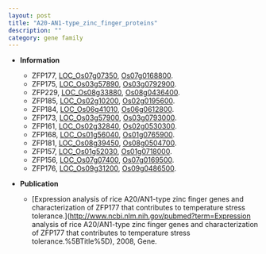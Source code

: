 ```yaml
---
layout: post
title: "A20-AN1-type_zinc_finger_proteins"
description: ""
category: gene family
---
```


* **Information**  
    + ZFP177, [LOC_Os07g07350](http://rice.uga.edu/cgi-bin/ORF_infopage.cgi?orf=LOC_Os07g07350), [Os07g0168800](http://rapdb.dna.affrc.go.jp/viewer/gbrowse_details/irgsp1?name=Os07g0168800).
    + ZFP175, [LOC_Os03g57890](http://rice.uga.edu/cgi-bin/ORF_infopage.cgi?orf=LOC_Os03g57890), [Os03g0792900](http://rapdb.dna.affrc.go.jp/viewer/gbrowse_details/irgsp1?name=Os03g0792900).
    + ZFP229, [LOC_Os08g33880](http://rice.uga.edu/cgi-bin/ORF_infopage.cgi?orf=LOC_Os08g33880), [Os08g0436400](http://rapdb.dna.affrc.go.jp/viewer/gbrowse_details/irgsp1?name=Os08g0436400).
    + ZFP185, [LOC_Os02g10200](http://rice.uga.edu/cgi-bin/ORF_infopage.cgi?orf=LOC_Os02g10200), [Os02g0195600](http://rapdb.dna.affrc.go.jp/viewer/gbrowse_details/irgsp1?name=Os02g0195600).
    + ZFP184, [LOC_Os06g41010](http://rice.uga.edu/cgi-bin/ORF_infopage.cgi?orf=LOC_Os06g41010), [Os06g0612800](http://rapdb.dna.affrc.go.jp/viewer/gbrowse_details/irgsp1?name=Os06g0612800).
    + ZFP173, [LOC_Os03g57900](http://rice.uga.edu/cgi-bin/ORF_infopage.cgi?orf=LOC_Os03g57900), [Os03g0793000](http://rapdb.dna.affrc.go.jp/viewer/gbrowse_details/irgsp1?name=Os03g0793000).
    + ZFP161, [LOC_Os02g32840](http://rice.uga.edu/cgi-bin/ORF_infopage.cgi?orf=LOC_Os02g32840), [Os02g0530300](http://rapdb.dna.affrc.go.jp/viewer/gbrowse_details/irgsp1?name=Os02g0530300).
    + ZFP168, [LOC_Os01g56040](http://rice.uga.edu/cgi-bin/ORF_infopage.cgi?orf=LOC_Os01g56040), [Os01g0765900](http://rapdb.dna.affrc.go.jp/viewer/gbrowse_details/irgsp1?name=Os01g0765900).
    + ZFP181, [LOC_Os08g39450](http://rice.uga.edu/cgi-bin/ORF_infopage.cgi?orf=LOC_Os08g39450), [Os08g0504700](http://rapdb.dna.affrc.go.jp/viewer/gbrowse_details/irgsp1?name=Os08g0504700).
    + ZFP157, [LOC_Os01g52030](http://rice.uga.edu/cgi-bin/ORF_infopage.cgi?orf=LOC_Os01g52030), [Os01g0718000](http://rapdb.dna.affrc.go.jp/viewer/gbrowse_details/irgsp1?name=Os01g0718000).
    + ZFP156, [LOC_Os07g07400](http://rice.uga.edu/cgi-bin/ORF_infopage.cgi?orf=LOC_Os07g07400), [Os07g0169500](http://rapdb.dna.affrc.go.jp/viewer/gbrowse_details/irgsp1?name=Os07g0169500).
    + ZFP176, [LOC_Os09g31200](http://rice.uga.edu/cgi-bin/ORF_infopage.cgi?orf=LOC_Os09g31200), [Os09g0486500](http://rapdb.dna.affrc.go.jp/viewer/gbrowse_details/irgsp1?name=Os09g0486500).

* **Publication**  
    + [Expression analysis of rice A20/AN1-type zinc finger genes and characterization of ZFP177 that contributes to temperature stress tolerance.](http://www.ncbi.nlm.nih.gov/pubmed?term=Expression analysis of rice A20/AN1-type zinc finger genes and characterization of ZFP177 that contributes to temperature stress tolerance.%5BTitle%5D), 2008, Gene.


